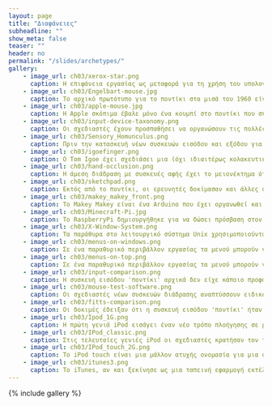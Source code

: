 ```yaml
---
layout: page
title: "Διαφάνειες"
subheadline: ""
show_meta: false
teaser: ""
header: no
permalink: "/slides/archetypes/"
gallery:
    - image_url: ch03/xerox-star.png
      caption: Η επιφάνεια εργασίας ως μεταφορά για τη χρήση του υπολογιστή σε γραφικό περιβάλλον ανταποκρίνεται κυρίως στις ανάγκες που είχαν οι πελάτες και χρήστες των πρώτων επιτραπέζιων υπολογιστών, οι οποίοι ήθελαν ένα εργαλείο που να διευκολύνει τις εργασίες σε εκδοτικούς οργανισμούς.
    - image_url: ch03/Engelbart-mouse.jpg
      caption: Το αρχικό πρωτότυπο για το ποντίκι στα μισά του 1960 είναι ακριβώς το ίδιο μορφολογικά με τις αντίστοιχες συσκευές που παράγονται με μεγάλη επιτυχία πενήντα χρόνια μετά, αν και φυσικά έχουν βελτιωθεί πολλές επιμέρους λειτουργικές ιδιότητές του.
    - image_url: ch03/apple-mouse.jpg
      caption: Η Apple σκόπιμα έβαλε μόνο ένα κουμπί στο ποντίκι που συνόδευε τον πρώτο δικό της εμπορικά επιτυχημένο επιτραπέζιο υπολογιστή με επιφάνεια εργασίας.Με αυτόν τον τρόπο -αν και μείωνε τις δυνατότητες της συσκευής εισόδου- την έκανε πιο απλή και μηδένιζε την πιθανότητα να πατήσει λάθος κουμπί ο (αρχάριος σε γραφικά περιβάλλοντα) χρήστης.
    - image_url: ch03/input-device-taxonomy.png
      caption: Οι σχεδιαστές έχουν προσπαθήσει να οργανώσουν τις πολλές διαθέσιμες συσκευές εισόδου σε κατηγορίες, ώστε να διευκολύνουν τόσο την κατανόηση τους, όσο και τον σχεδιασμό νέων συσκευών εισόδου.
    - image_url: ch03/Sensory_Homunculus.png
      caption: Πριν την κατασκευή νέων συσκευών εισόδου και εξόδου για τον χρήστη θα πρέπει να εξετάσουμε τις δυνατότητες του ανθρώπου.
    - image_url: ch03/igoefinger.png
      caption: Ο Tom Igoe έχει σχεδιάσει μια (όχι ιδιαιτέρως κολακευτική) εικόνα για το πως ένας επιτραπέζιος υπολογιστής με διάδραση που βασίζεται στην επιφάνεια εργασίας βλέπει τον χρήστη.
    - image_url: ch03/hand-occlusion.png
      caption: Η άμεση διάδραση με συσκευές αφής έχει το μειονέκτημα ότι το χέρι ή τα δάκτυλα μπορεί να καλύπτουν τον στόχο (ή το αντικείμενο) που θέλουμε να επιλέξουμε ή και να μετακινήσουμε, φαινόμενο γνωστό ως occlusion (έμφραξη), εκτός αν αυτό είναι αρκετά μεγάλο ή χρησιμοποιηθούν τεχνικές που αναιρούν το occlusion.
    - image_url: ch03/sketchpad.png
      caption: Εκτός από το ποντίκι, οι ερευνητές δοκίμασαν και άλλες συσκευές εισόδου όπως την πένα, η οποία επιτρέπει τόσο άμεση όσο και έμμεση διάδραση. Η πένα αν και φαίνεται πιο φυσική στη χρήση για τον άνθρωπο, αποδείχτηκε πως έχει το μειονέκτημα της μικρότερης ακρίβειας καθώς και της κούρασης του χεριού σε σχέση με το ποντίκι.
    - image_url: ch03/makey_makey_front.png
      caption: Το Makey Makey είναι ένα Arduino που έχει οργανωθεί και προγραμματιστεί έτσι ώστε να διευκολύνει τον πειραματισμό με νέες συσκευές εισόδου.
    - image_url: ch03/Minecraft-Pi.jpg
      caption: Το RaspberryPi δημιουργήθηκε για να δώσει πρόσβαση στον προγραμματισμό του υπολογιστή σε όσο γίνεται περισσότερους χρήστες και με ιδιαίτερη έμφαση στα παιδιά.
    - image_url: ch03/X-Window-System.png
      caption: Τα παράθυρα στο λειτουργικό σύστημα Unix χρησιμοποιούνται κυρίως ως πλαίσιο για τις βασικές λειτουργίες με κείμενο που είναι κυρίαρχες σε αυτό το λειτουργικό, οπότε διαπιστώνουμε ότι τα παράθυρα αν και αναγκαία συνθήκη, δεν είναι και ικανή για να έχουμε ένα πλήρες γραφικό περιβάλλον τύπου επιφάνειας εργασίας.
    - image_url: ch03/menus-on-windows.png
      caption: Σε ένα παραθυρικό περιβάλλον εργασίας τα μενού μπορούν να βρίσκονται στην κορυφή των παραθύρων την εφαρμογής
    - image_url: ch03/menus-on-top.png
      caption: Σε ένα παραθυρικό περιβάλλον εργασίας τα μενού μπορούν να βρίσκονται στην κορυφή της οθόνης, με αυτήν την επιλογή να είναι αντικειμενικά περισσότερο εργονομική προς τον χρήστη, χωρίς όμως να έχει κερδίσει την αντίστοιχη αποδοχή στην αγορά.
    - image_url: ch03/input-comparison.png
      caption: Η συσκευή εισόδου 'ποντίκι' αρχικά δεν είχε κάποιο προφανές πλεονέκτημα σε σχέση με παρόμοιες συσκευές εισόδου που ήταν διαθέσιμες στην αγορά και οικείες στους χρήστες, οπότε έπρεπε να γίνουν συγκριτικές δοκιμές απόδοσης για να διαπιστωθεί ποια ήταν τελικά περισσότερο κατάλληλη για τη μετακίνηση του δείκτη στην οθόνη.
    - image_url: ch03/mouse-test-software.png
      caption: Οι σχεδιαστές νέων συσκευών διάδρασης αναπτύσσουν ειδικό λογισμικό προσομοίωσης των βασικών διεργασιών που θέλουν να επιτελεί η νέα συσκευή και το χρησιμοποιούν για να αξιολογήσουν με τη συμμετοχή των χρηστών εναλλακτικές λύσεις.
    - image_url: ch03/fitts-comparison.png
      caption: Οι δοκιμές έδειξαν ότι η συσκευή εισόδου 'ποντίκι' ήταν καλύτερη από τις άλλες τουλάχιστον αναφορικά με τις διεργασίες του πειράματος (επιλογή στόχου διαφορετικού μεγέθους), ενώ η υπεροχή αυτή μπορεί να ερμηνευτεί χάρη στη μεγάλη εκμετάλλευση του συγχρονισμού ανάμεσα στην όραση και στα χέρια.
    - image_url: ch03/Ipod_1G.png
      caption: Η πρώτη γενιά iPod εισάγει έναν νέο τρόπο πλοήγησης σε μεγάλες λίστες (μενού) αρχείων μουσικής, τον περιστρεφόμενο τροχό.
    - image_url: ch03/IPod_classic.png
      caption: Στις τελευταίες γενιές iPod οι σχεδιαστές κρατήσαν τον τρόχο και τον βελτίωσαν προσθέτοντας κουμπιά μενού, παύσης, και επόμενο/προηγούμενο.
    - image_url: ch03/IPod_touch_2G.png
      caption: Το iPod touch είναι μια μάλλον ατυχής ονομασία για μια συσκευή που πλησιάζει ένα πλήρες iPhone αφού διαθέτει πολυαπτική διεπαφή, ασύρματη σύνδεση στο δίκτυο και δυνατότητα λήψης (download) νέων εφαρμογών. Του λείπει μόνο η δυνατότητα τηλεφωνικών κλήσεων.
    - image_url: ch03/itunes3.png
      caption: Το iTunes, αν και ξεκίνησε ως μια ταπεινή εφαρμογή εκτέλεσης μουσικών αρχείων και συγχρονισμού τους με το iPod, μετατράπηκε σε Δούρειο Ίππο για τη μεταφόρτωση εφαρμογών και τον συγχρονισμό με το οικοσύστημα των κινητών συσκευών χρήστη.
---
```



{% include gallery %}
